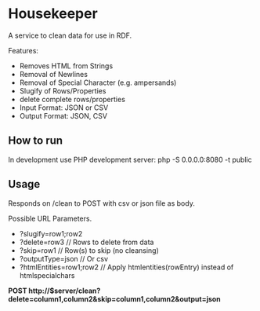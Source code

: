 # Housekeeper

A service to clean data for use in RDF.

Features:

- Removes HTML from Strings
- Removal of Newlines
- Removal of Special Character (e.g. ampersands)
- Slugify of Rows/Properties
- delete complete rows/properties
- Input Format: JSON or CSV
- Output Format: JSON, CSV 


## How to run

In development use PHP development server:
php -S 0.0.0.0:8080 -t public 

## Usage

Responds on /clean to POST with csv or json file as body.

Possible URL Parameters.

- ?slugify=row1;row2
- ?delete=row3 // Rows to delete from data
- ?skip=row1 // Row(s) to skip (no cleansing)
- ?outputType=json // Or csv
- ?htmlEntities=row1;row2 // Apply 
htmlentities(rowEntry) instead of htmlspecialchars

**POST http://$server/clean?delete=column1,column2&skip=column1,column2&output=json**